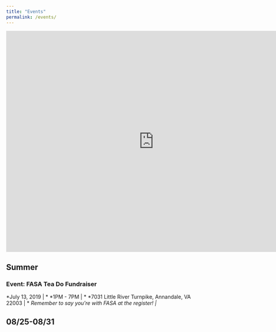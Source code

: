 ```yaml
---
title: "Events"
permalink: /events/
---
```


<iframe src="https://calendar.google.com/calendar/embed?src=vrkp4al2jrseetv1i3mf9rv0r0%40group.calendar.google.com&ctz=America/New_York" style="border: 0" width="800" height="600" frameborder="0" scrolling="no"></iframe>

## Summer

### Event: FASA Tea Do Fundraiser
*July 13, 2019 | *
*1PM - 7PM | *
*7031 Little River Turnpike, Annandale, VA 22003 | *
*Remember to say you're with FASA at the register! |*

## 08/25-08/31
